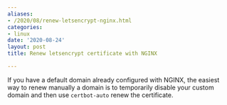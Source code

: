```yaml
---
aliases:
- /2020/08/renew-letsencrypt-nginx.html
categories:
- linux
date: '2020-08-24'
layout: post
title: Renew letsencrypt certificate with NGINX

---
```


If you have a default domain already configured with NGINX,
the easiest way to renew manually a domain is to temporarily
disable your custom domain and then use `certbot-auto` renew the certificate.

<script src="https://gist.github.com/zonca/4c930f36177fb5f083aede76f3f0d61b.js"></script>
